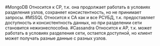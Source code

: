 #MongoDB
Относится к CP, т.к. она продолжает работать в условиях разделения узлов, сохраняет консистентность, но не принимает запросы.
#MSSQL
Относится к CA как и все РСУБД, т.к. предоставляет доступность и консистентность данных, но при разделении сети становится нежизнеспособна.
#Cassandra
Относится к AP, т.к. может работать в условиях разделения сети, остается доступной, но клиент может получать разные данные с разных узлов.